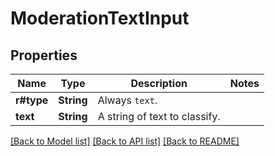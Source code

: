 # ModerationTextInput

## Properties

Name | Type | Description | Notes
------------ | ------------- | ------------- | -------------
**r#type** | **String** | Always `text`. | 
**text** | **String** | A string of text to classify. | 

[[Back to Model list]](../README.md#documentation-for-models) [[Back to API list]](../README.md#documentation-for-api-endpoints) [[Back to README]](../README.md)


